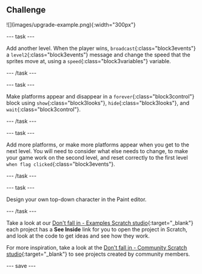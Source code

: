 ## Challenge

<div style="display: flex; flex-wrap: wrap">
<div>
![](images/upgrade-example.png){:width="300px"}
</div>
</div> 

--- task ---

Add another level. When the player wins, `broadcast`{:class="block3events"} a `level2`{:class="block3events"} message and change the speed that the sprites move at, using a `speed`{:class="block3variables"} variable.

--- /task ---

--- task ---

Make platforms appear and disappear in a `forever`{:class="block3control"} block using `show`{:class="block3looks"}, `hide`{:class="block3looks"}, and `wait`{:class="block3control"}.

--- /task ---

--- task ---

Add more platforms, or make more platforms appear when you get to the next level. You will need to consider what else needs to change, to make your game work on the second level, and reset correctly to the first level `when flag clicked`{:class="block3events"}.

--- /task ---

--- task ---

Design your own top-down character in the Paint editor.

--- /task ---

Take a look at our [Don't fall in - Examples Scratch studio](https://scratch.mit.edu/studios/29599110){:target="_blank"} each project has a **See Inside** link for you to open the project in Scratch, and look at the code to get ideas and see how they work. 

For more inspiration, take a look at the [Don't fall in - Community Scratch studio](https://scratch.mit.edu/studios/29601182){:target="_blank"} to see projects created by community members.

--- save ---
